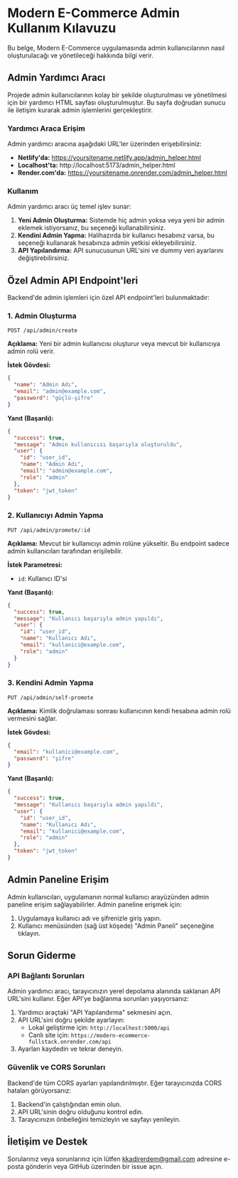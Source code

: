 # Modern E-Commerce Admin Kullanım Kılavuzu

Bu belge, Modern E-Commerce uygulamasında admin kullanıcılarının nasıl oluşturulacağı ve yönetileceği hakkında bilgi verir.

## Admin Yardımcı Aracı

Projede admin kullanıcılarının kolay bir şekilde oluşturulması ve yönetilmesi için bir yardımcı HTML sayfası oluşturulmuştur. Bu sayfa doğrudan sunucu ile iletişim kurarak admin işlemlerini gerçekleştirir.

### Yardımcı Araca Erişim

Admin yardımcı aracına aşağıdaki URL'ler üzerinden erişebilirsiniz:

- **Netlify'da:** https://yoursitename.netlify.app/admin_helper.html
- **Localhost'ta:** http://localhost:5173/admin_helper.html
- **Render.com'da:** https://yoursitename.onrender.com/admin_helper.html

### Kullanım

Admin yardımcı aracı üç temel işlev sunar:

1. **Yeni Admin Oluşturma:** Sistemde hiç admin yoksa veya yeni bir admin eklemek istiyorsanız, bu seçeneği kullanabilirsiniz.
2. **Kendini Admin Yapma:** Halihazırda bir kullanıcı hesabınız varsa, bu seçeneği kullanarak hesabınıza admin yetkisi ekleyebilirsiniz.
3. **API Yapılandırma:** API sunucusunun URL'sini ve dummy veri ayarlarını değiştirebilirsiniz.

## Özel Admin API Endpoint'leri

Backend'de admin işlemleri için özel API endpoint'leri bulunmaktadır:

### 1. Admin Oluşturma

```
POST /api/admin/create
```

**Açıklama:** Yeni bir admin kullanıcısı oluşturur veya mevcut bir kullanıcıya admin rolü verir.

**İstek Gövdesi:**
```json
{
  "name": "Admin Adı",
  "email": "admin@example.com",
  "password": "güçlü-şifre"
}
```

**Yanıt (Başarılı):**
```json
{
  "success": true,
  "message": "Admin kullanıcısı başarıyla oluşturuldu",
  "user": {
    "id": "user_id",
    "name": "Admin Adı",
    "email": "admin@example.com",
    "role": "admin"
  },
  "token": "jwt_token"
}
```

### 2. Kullanıcıyı Admin Yapma

```
PUT /api/admin/promote/:id
```

**Açıklama:** Mevcut bir kullanıcıyı admin rolüne yükseltir. Bu endpoint sadece admin kullanıcıları tarafından erişilebilir.

**İstek Parametresi:**
- `id`: Kullanıcı ID'si

**Yanıt (Başarılı):**
```json
{
  "success": true,
  "message": "Kullanıcı başarıyla admin yapıldı",
  "user": {
    "id": "user_id",
    "name": "Kullanıcı Adı",
    "email": "kullanici@example.com",
    "role": "admin"
  }
}
```

### 3. Kendini Admin Yapma

```
PUT /api/admin/self-promote
```

**Açıklama:** Kimlik doğrulaması sonrası kullanıcının kendi hesabına admin rolü vermesini sağlar.

**İstek Gövdesi:**
```json
{
  "email": "kullanici@example.com",
  "password": "şifre"
}
```

**Yanıt (Başarılı):**
```json
{
  "success": true,
  "message": "Kullanıcı başarıyla admin yapıldı",
  "user": {
    "id": "user_id",
    "name": "Kullanıcı Adı",
    "email": "kullanici@example.com",
    "role": "admin"
  },
  "token": "jwt_token"
}
```

## Admin Paneline Erişim

Admin kullanıcıları, uygulamanın normal kullanıcı arayüzünden admin paneline erişim sağlayabilirler. Admin paneline erişmek için:

1. Uygulamaya kullanıcı adı ve şifrenizle giriş yapın.
2. Kullanıcı menüsünden (sağ üst köşede) "Admin Paneli" seçeneğine tıklayın.

## Sorun Giderme

### API Bağlantı Sorunları

Admin yardımcı aracı, tarayıcınızın yerel depolama alanında saklanan API URL'sini kullanır. Eğer API'ye bağlanma sorunları yaşıyorsanız:

1. Yardımcı araçtaki "API Yapılandırma" sekmesini açın.
2. API URL'sini doğru şekilde ayarlayın:
   - Lokal geliştirme için: `http://localhost:5000/api`
   - Canlı site için: `https://modern-ecommerce-fullstack.onrender.com/api`
3. Ayarları kaydedin ve tekrar deneyin.

### Güvenlik ve CORS Sorunları

Backend'de tüm CORS ayarları yapılandırılmıştır. Eğer tarayıcınızda CORS hataları görüyorsanız:

1. Backend'in çalıştığından emin olun.
2. API URL'sinin doğru olduğunu kontrol edin.
3. Tarayıcınızın önbelleğini temizleyin ve sayfayı yenileyin.

## İletişim ve Destek

Sorularınız veya sorunlarınız için lütfen [kkadirerdem@gmail.com](mailto:kkadirerdem@gmail.com) adresine e-posta gönderin veya GitHub üzerinden bir issue açın.